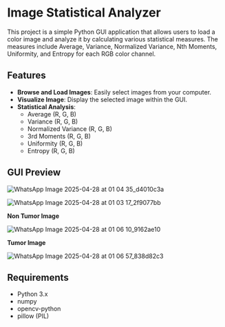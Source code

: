 # Image Statistical Analyzer

This project is a simple Python GUI application that allows users to load a color image and analyze it by calculating various statistical measures. The measures include Average, Variance, Normalized Variance, Nth Moments, Uniformity, and Entropy for each RGB color channel.

## Features

- **Browse and Load Images**: Easily select images from your computer.
- **Visualize Image**: Display the selected image within the GUI.
- **Statistical Analysis**:
  - Average (R, G, B)
  - Variance (R, G, B)
  - Normalized Variance (R, G, B)
  - 3rd Moments (R, G, B)
  - Uniformity (R, G, B)
  - Entropy (R, G, B)

## GUI Preview

![WhatsApp Image 2025-04-28 at 01 04 35_d4010c3a](https://github.com/user-attachments/assets/6055c984-ece1-42a4-b313-04f1e894bfe2)


![WhatsApp Image 2025-04-28 at 01 03 17_2f9077bb](https://github.com/user-attachments/assets/9d1f404f-520b-48bf-9d44-e4903e29ccac)

**Non Tumor Image**

![WhatsApp Image 2025-04-28 at 01 06 10_9162ae10](https://github.com/user-attachments/assets/41b9303d-dcd2-411c-a0ec-7a4bcd8b1ca1)

**Tumor Image**

![WhatsApp Image 2025-04-28 at 01 06 57_838d82c3](https://github.com/user-attachments/assets/7aced454-bed8-4a0c-b18b-8b792ffc9422)

## Requirements

- Python 3.x
- numpy
- opencv-python
- pillow (PIL)


